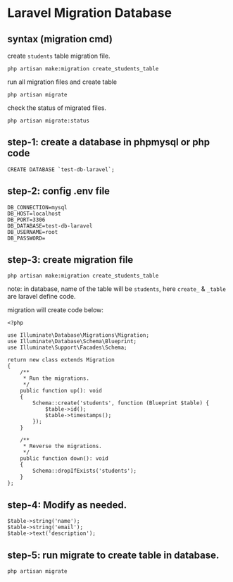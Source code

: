 # Laravel Migration Database
## syntax (migration cmd)
create `students` table migration file.
```
php artisan make:migration create_students_table
```
run all migration files and create table
```
php artisan migrate
```
check the status of migrated files.
```
php artisan migrate:status
```

## step-1: create a database in phpmysql or php code
```
CREATE DATABASE `test-db-laravel`;
```

## step-2: config .env file
```
DB_CONNECTION=mysql
DB_HOST=localhost
DB_PORT=3306
DB_DATABASE=test-db-laravel
DB_USERNAME=root
DB_PASSWORD=
```

## step-3: create migration file
```
php artisan make:migration create_students_table
```
note: in database, name of the table will be `students`, here `create_` & `_table` are laravel define code.

migration will create code below:
```
<?php

use Illuminate\Database\Migrations\Migration;
use Illuminate\Database\Schema\Blueprint;
use Illuminate\Support\Facades\Schema;

return new class extends Migration
{
    /**
     * Run the migrations.
     */
    public function up(): void
    {
        Schema::create('students', function (Blueprint $table) {
            $table->id();
            $table->timestamps();
        });
    }

    /**
     * Reverse the migrations.
     */
    public function down(): void
    {
        Schema::dropIfExists('students');
    }
};
```

## step-4: Modify as needed.
```
$table->string('name');
$table->string('email');
$table->text('description');
```

## step-5: run migrate to create table in database.
```
php artisan migrate
```
